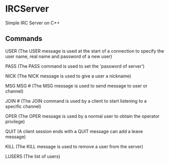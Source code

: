 # IRCServer
Simple IRC Server on C++

## Commands
USER <username> <realname> <password>
(The USER message is used at the start of a connection to specify the user name, real name and password of a new user)

PASS <password>
(The PASS command is used to set the 'password of server')

NICK <nick>
(The NICK message is used to give a user a nickname)

MSG <nickname>
MSG #<channel>
(The MSG message is used to send message to user or channel)

JOIN #<channel>
(The JOIN command is used by a client to start listening to a specific channel)

OPER <user> <password>
(The OPER message is used by a normal user to obtain the operator privilege)

QUIT <message>
(A client session ends with a QUIT message can add a leave message)

KILL <user> <message>
(The KILL message is used to remove a user from the server)

LUSERS
(The list of users)